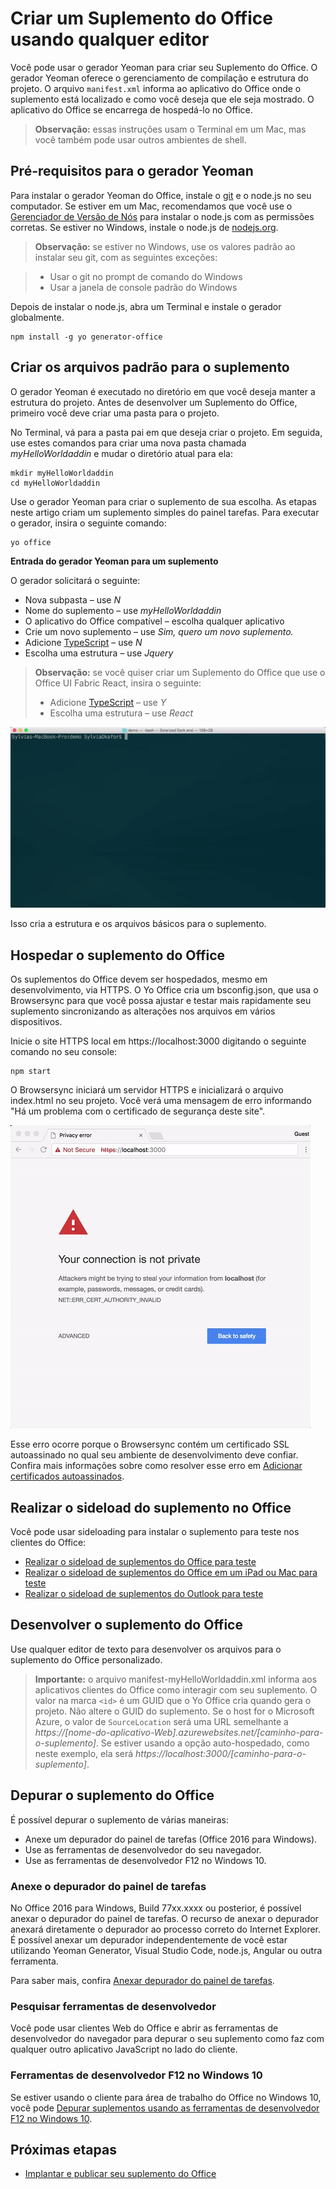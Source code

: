 
# <a name="create-an-office-add-in-using-any-editor"></a>Criar um Suplemento do Office usando qualquer editor

Você pode usar o gerador Yeoman para criar seu Suplemento do Office. O gerador Yeoman oferece o gerenciamento de compilação e estrutura do projeto. O arquivo `manifest.xml` informa ao aplicativo do Office onde o suplemento está localizado e como você deseja que ele seja mostrado. O aplicativo do Office se encarrega de hospedá-lo no Office.

 >**Observação:** essas instruções usam o Terminal em um Mac, mas você também pode usar outros ambientes de shell. 


## <a name="prerequisites-for-the-yeoman-generator"></a>Pré-requisitos para o gerador Yeoman

Para instalar o gerador Yeoman do Office, instale o [git](https://git-scm.com/downloads) e o node.js no seu computador. Se estiver em um Mac, recomendamos que você use o [Gerenciador de Versão de Nós](https://github.com/creationix/nvm) para instalar o node.js com as permissões corretas. Se estiver no Windows, instale o node.js de [nodejs.org](https://nodejs.org/en/).

>**Observação:** se estiver no Windows, use os valores padrão ao instalar seu git, com as seguintes exceções:

>- Usar o git no prompt de comando do Windows
>- Usar a janela de console padrão do Windows

Depois de instalar o node.js, abra um Terminal e instale o gerador globalmente.

```
npm install -g yo generator-office
```


## <a name="create-the-default-files-for-your-add-in"></a>Criar os arquivos padrão para o suplemento

O gerador Yeoman é executado no diretório em que você deseja manter a estrutura do projeto. Antes de desenvolver um Suplemento do Office, primeiro você deve criar uma pasta para o projeto.

No Terminal, vá para a pasta pai em que deseja criar o projeto. Em seguida, use estes comandos para criar uma nova pasta chamada _myHelloWorldaddin_ e mudar o diretório atual para ela:




```
mkdir myHelloWorldaddin
cd myHelloWorldaddin
```

Use o gerador Yeoman para criar o suplemento de sua escolha. As etapas neste artigo criam um suplemento simples do painel tarefas. Para executar o gerador, insira o seguinte comando:




```
yo office
```

**Entrada do gerador Yeoman para um suplemento**

O gerador solicitará o seguinte: 


- Nova subpasta – use _N_
- Nome do suplemento – use _myHelloWorldaddin_ 
- O aplicativo do Office compatível – escolha qualquer aplicativo
- Crie um novo suplemento – use _Sim, quero um novo suplemento._
- Adicione [TypeScript](https://www.typescriptlang.org/) – use _N_
- Escolha uma estrutura – use _Jquery_

>**Observação:** se você quiser criar um Suplemento do Office que use o Office UI Fabric React, insira o seguinte:
>- Adicione [TypeScript](https://www.typescriptlang.org/) – use _Y_
>- Escolha uma estrutura – use _React_

![Gif do gerador Yeoman solicitando uma entrada do projeto](../images/gettingstarted-fast.gif)

Isso cria a estrutura e os arquivos básicos para o suplemento.


## <a name="hosting-your-office-add-in"></a>Hospedar o suplemento do Office

Os suplementos do Office devem ser hospedados, mesmo em desenvolvimento, via HTTPS. O Yo Office cria um bsconfig.json, que usa o Browsersync para que você possa ajustar e testar mais rapidamente seu suplemento sincronizando as alterações nos arquivos em vários dispositivos. 

Inicie o site HTTPS local em https://localhost:3000 digitando o seguinte comando no seu console:


```
npm start
```

O Browsersync iniciará um servidor HTTPS e inicializará o arquivo index.html no seu projeto. Você verá uma mensagem de erro informando "Há um problema com o certificado de segurança deste site".


![Gif mostrando o processo para ignorar o erro e ver o arquivo de index.html padrão](../images/ssl-chrome-bypass.gif)

Esse erro ocorre porque o Browsersync contém um certificado SSL autoassinado no qual seu ambiente de desenvolvimento deve confiar. Confira mais informações sobre como resolver esse erro em [Adicionar certificados autoassinados](https://github.com/OfficeDev/generator-office/blob/master/src/docs/ssl.md).

## <a name="sideload-the-add-in-into-office"></a>Realizar o sideload do suplemento no Office

Você pode usar sideloading para instalar o suplemento para teste nos clientes do Office:

- [Realizar o sideload de suplementos do Office para teste](../testing/create-a-network-shared-folder-catalog-for-task-pane-and-content-add-ins.md)
- [Realizar o sideload de suplementos do Office em um iPad ou Mac para teste](../testing/sideload-an-office-add-in-on-ipad-and-mac.md)   
- [Realizar o sideload de suplementos do Outlook para teste](../outlook/testing-and-tips.md)

## <a name="develop-your-office-add-in"></a>Desenvolver o suplemento do Office

Use qualquer editor de texto para desenvolver os arquivos para o suplemento do Office personalizado.

> **Importante:** o arquivo manifest-myHelloWorldaddin.xml informa aos aplicativos clientes do Office como interagir com seu suplemento. O valor na marca `<id>` é um GUID que o Yo Office cria quando gera o projeto. Não altere o GUID do suplemento. Se o host for o Microsoft Azure, o valor de `SourceLocation` será uma URL semelhante a _https://[nome-do-aplicativo-Web].azurewebsites.net/[caminho-para-o-suplemento]_. Se estiver usando a opção auto-hospedado, como neste exemplo, ela será _https://localhost:3000/[caminho-para-o-suplemento]_.


## <a name="debug-your-office-add-in"></a>Depurar o suplemento do Office


É possível depurar o suplemento de várias maneiras:

- Anexe um depurador do painel de tarefas (Office 2016 para Windows).
- Use as ferramentas de desenvolvedor do seu navegador.
- Use as ferramentas de desenvolvedor F12 no Windows 10.

### <a name="attach-debugger-from-the-task-pane"></a>Anexe o depurador do painel de tarefas

No Office 2016 para Windows, Build 77xx.xxxx ou posterior, é possível anexar o depurador do painel de tarefas. O recurso de anexar o depurador anexará diretamente o depurador ao processo correto do Internet Explorer. É possível anexar um depurador independentemente de você estar utilizando Yeoman Generator, Visual Studio Code, node.js, Angular ou outra ferramenta. 

Para saber mais, confira [Anexar depurador do painel de tarefas](../testing/attach-debugger-from-task-pane.md).


### <a name="browser-developer-tools"></a>Pesquisar ferramentas de desenvolvedor 

Você pode usar clientes Web do Office e abrir as ferramentas de desenvolvedor do navegador para depurar o seu suplemento como faz com qualquer outro aplicativo JavaScript no lado do cliente. 

### <a name="f12-developer-tools-on-windows-10"></a>Ferramentas de desenvolvedor F12 no Windows 10

Se estiver usando o cliente para área de trabalho do Office no Windows 10, você pode [Depurar suplementos usando as ferramentas de desenvolvedor F12 no Windows 10](../testing/debug-add-ins-using-f12-developer-tools-on-windows-10.md).
    
## <a name="next-steps"></a>Próximas etapas

- [Implantar e publicar seu suplemento do Office](../publish/publish.md)
    
